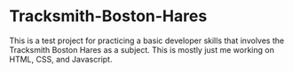 # Tracksmith-Boston-Hares

This is a test project for practicing a basic developer skills that involves the Tracksmith Boston Hares as a subject. This is mostly just me working on HTML, CSS, and Javascript. 

